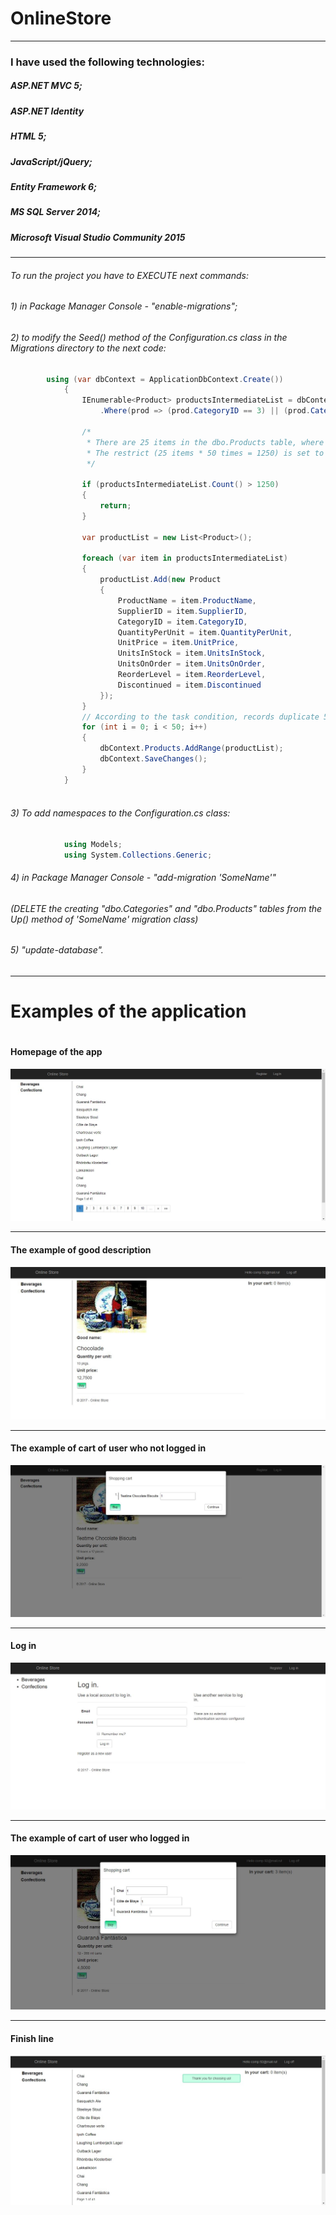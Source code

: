 # OnlineStore
***
### I have used the following technologies:
##### ASP.NET MVC 5;
##### ASP.NET Identity
##### HTML 5;
##### JavaScript/jQuery;
##### Entity Framework 6;
##### MS SQL Server 2014;
##### Microsoft Visual Studio Community 2015
***
###### To run the project you have to EXECUTE next commands: 
###### 1) in Package Manager Console - "enable-migrations";
###### 2) to modify the Seed() method of the Configuration.cs class in the Migrations directory to the next code:

```C#
        using (var dbContext = ApplicationDbContext.Create())
            {
                IEnumerable<Product> productsIntermediateList = dbContext.Products
                    .Where(prod => (prod.CategoryID == 3) || (prod.CategoryID == 1));

                /* 
                 * There are 25 items in the dbo.Products table, where CateoryID equals 3 or 1. 
                 * The restrict (25 items * 50 times = 1250) is set to avoid the repeated duplication of entries in the table
                 */

                if (productsIntermediateList.Count() > 1250)
                {
                    return;
                }

                var productList = new List<Product>();

                foreach (var item in productsIntermediateList)
                {
                    productList.Add(new Product
                    {
                        ProductName = item.ProductName,
                        SupplierID = item.SupplierID,
                        CategoryID = item.CategoryID,
                        QuantityPerUnit = item.QuantityPerUnit,
                        UnitPrice = item.UnitPrice,
                        UnitsInStock = item.UnitsInStock,
                        UnitsOnOrder = item.UnitsOnOrder,
                        ReorderLevel = item.ReorderLevel,
                        Discontinued = item.Discontinued
                    });
                }
                // According to the task condition, records duplicate 50 times
                for (int i = 0; i < 50; i++)
                {
                    dbContext.Products.AddRange(productList);
                    dbContext.SaveChanges();
                }
            }
        
```

###### 3) To add namespaces to the Configuration.cs class:

```C#
			using Models;
			using System.Collections.Generic;
```

###### 4) in Package Manager Console - "add-migration 'SomeName'"
###### 	(DELETE the creating "dbo.Categories" and "dbo.Products" tables from the Up() method of 'SomeName' migration class)
###### 5) "update-database".
***
# Examples of the application
#
#### Homepage of the app
![Homepage of the app](https://github.com/teawifi/OnlineStore/blob/master/SecondaryImages/StartPage.JPG)
***
#### The example of good description
![The example of good description](https://github.com/teawifi/OnlineStore/blob/master/SecondaryImages/GoodDescription.JPG)
***
#### The example of cart of user who not logged in
![The example of cart of user who not logged in](https://github.com/teawifi/OnlineStore/blob/master/SecondaryImages/CartOfNotLoggedInUser.JPG)
***
#### Log in
![Log in](https://github.com/teawifi/OnlineStore/blob/master/SecondaryImages/LogIn.JPG)
***
#### The example of cart of user who logged in
![The example of cart of user who logged in](https://github.com/teawifi/OnlineStore/blob/master/SecondaryImages/CartOfLoggedInUser.JPG)
***
#### Finish line
![Finish line](https://github.com/teawifi/OnlineStore/blob/master/SecondaryImages/Finish_Line.JPG)
